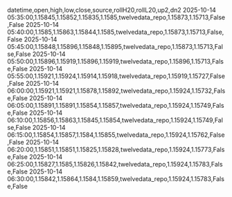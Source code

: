 datetime,open,high,low,close,source,rollH20,rollL20,up2,dn2
2025-10-14 05:35:00,1.15845,1.15852,1.15835,1.1585,twelvedata_repo,1.15873,1.15713,False,False
2025-10-14 05:40:00,1.1585,1.15863,1.15844,1.1585,twelvedata_repo,1.15873,1.15713,False,False
2025-10-14 05:45:00,1.15848,1.15896,1.15848,1.15895,twelvedata_repo,1.15873,1.15713,False,False
2025-10-14 05:50:00,1.15896,1.15919,1.15896,1.15919,twelvedata_repo,1.15896,1.15713,False,False
2025-10-14 05:55:00,1.15921,1.15924,1.15914,1.15918,twelvedata_repo,1.15919,1.15727,False,False
2025-10-14 06:00:00,1.15921,1.15921,1.15878,1.15892,twelvedata_repo,1.15924,1.15732,False,False
2025-10-14 06:05:00,1.15891,1.15891,1.15854,1.15857,twelvedata_repo,1.15924,1.15749,False,False
2025-10-14 06:10:00,1.15856,1.15863,1.15845,1.15854,twelvedata_repo,1.15924,1.15749,False,False
2025-10-14 06:15:00,1.15854,1.15857,1.1584,1.15855,twelvedata_repo,1.15924,1.15762,False,False
2025-10-14 06:20:00,1.15851,1.15851,1.15825,1.15828,twelvedata_repo,1.15924,1.15773,False,False
2025-10-14 06:25:00,1.15827,1.1585,1.15826,1.15842,twelvedata_repo,1.15924,1.15783,False,False
2025-10-14 06:30:00,1.15842,1.15864,1.1584,1.15859,twelvedata_repo,1.15924,1.15783,False,False
